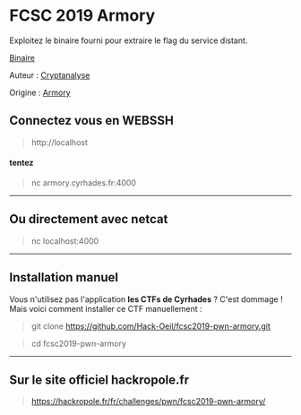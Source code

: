 # FCSC 2019 Armory

Exploitez le binaire fourni pour extraire le flag du service distant.

[Binaire](armory.bin)



Auteur : [Cryptanalyse](https://twitter.com/Cryptanalyse)

Origine : [Armory](https://hackropole.fr/fr/challenges/pwn/fcsc2019-pwn-armory/)



## Connectez vous en WEBSSH
> http://localhost

#### tentez 
> nc armory.cyrhades.fr:4000


-----------

## Ou directement avec netcat
> nc localhost:4000

-----------

## Installation manuel
Vous n'utilisez pas l'application **les CTFs de Cyrhades** ? C'est dommage !
Mais voici comment installer ce CTF manuellement :

> git clone https://github.com/Hack-Oeil/fcsc2019-pwn-armory.git

> cd fcsc2019-pwn-armory


-----------

## Sur le site officiel hackropole.fr
> https://hackropole.fr/fr/challenges/pwn/fcsc2019-pwn-armory/
